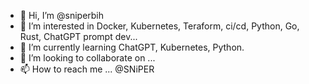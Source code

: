 - 👋 Hi, I’m @sniperbih
- 👀 I’m interested in Docker, Kubernetes, Teraform, ci/cd, Python, Go, Rust, ChatGPT prompt dev...
- 🌱 I’m currently learning ChatGPT, Kubernetes, Python.
- 💞️ I’m looking to collaborate on ...
- 📫 How to reach me ... @SNiPER

<!---
sniperbih/sniperbih is a ✨ special ✨ repository because its `README.md` (this file) appears on your GitHub profile.
You can click the Preview link to take a look at your changes.
--->

